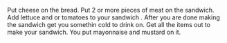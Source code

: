 
Put cheese on the bread.
Put 2 or more pieces of meat on the sandwich.
Add lettuce and or tomatoes to your sandwich .
After you are done making the sandwich get you somethin cold to drink on.
Get all the items out to make your sandwich. You put mayonnaise and mustard on it.